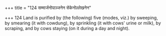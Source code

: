 +++
title = "124 सम्मार्जनोपाञ्जनेन सेकेनोल्लेखनेन"

+++
124	Land is purified by (the following) five (modes, viz.) by sweeping, by smearing (it with cowdung), by sprinkling (it with cows' urine or milk), by scraping, and by cows staying (on it during a day and night).